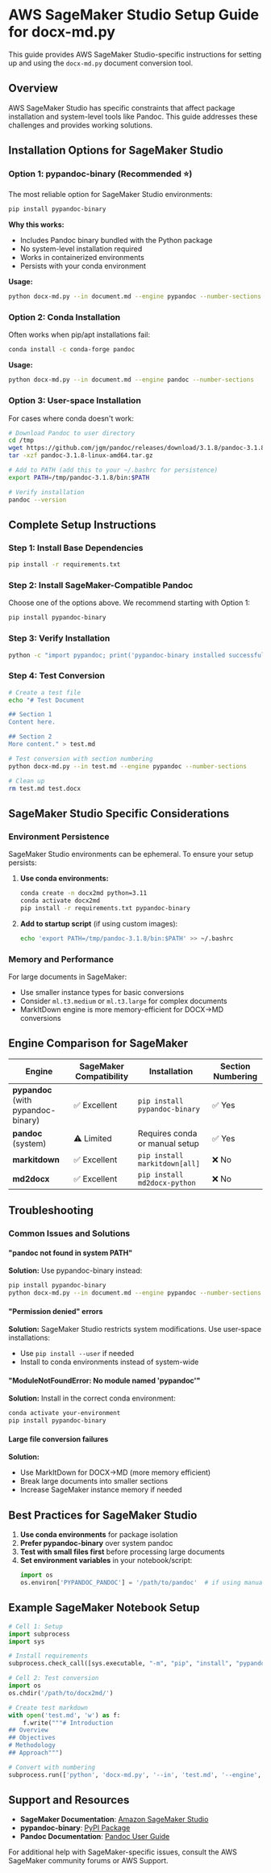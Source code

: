 # AWS SageMaker Studio Setup Guide for docx-md.py

This guide provides AWS SageMaker Studio-specific instructions for setting up and using the `docx-md.py` document conversion tool.

## Overview

AWS SageMaker Studio has specific constraints that affect package installation and system-level tools like Pandoc. This guide addresses these challenges and provides working solutions.

## Installation Options for SageMaker Studio

### Option 1: pypandoc-binary (Recommended ⭐)

The most reliable option for SageMaker Studio environments:

```bash
pip install pypandoc-binary
```

**Why this works:**
- Includes Pandoc binary bundled with the Python package
- No system-level installation required
- Works in containerized environments
- Persists with your conda environment

**Usage:**
```bash
python docx-md.py --in document.md --engine pypandoc --number-sections
```

### Option 2: Conda Installation

Often works when pip/apt installations fail:

```bash
conda install -c conda-forge pandoc
```

**Usage:**
```bash
python docx-md.py --in document.md --engine pandoc --number-sections
```

### Option 3: User-space Installation

For cases where conda doesn't work:

```bash
# Download Pandoc to user directory
cd /tmp
wget https://github.com/jgm/pandoc/releases/download/3.1.8/pandoc-3.1.8-linux-amd64.tar.gz
tar -xzf pandoc-3.1.8-linux-amd64.tar.gz

# Add to PATH (add this to your ~/.bashrc for persistence)
export PATH=/tmp/pandoc-3.1.8/bin:$PATH

# Verify installation
pandoc --version
```

## Complete Setup Instructions

### Step 1: Install Base Dependencies

```bash
pip install -r requirements.txt
```

### Step 2: Install SageMaker-Compatible Pandoc

Choose one of the options above. We recommend starting with Option 1:

```bash
pip install pypandoc-binary
```

### Step 3: Verify Installation

```bash
python -c "import pypandoc; print('pypandoc-binary installed successfully')"
```

### Step 4: Test Conversion

```bash
# Create a test file
echo "# Test Document

## Section 1
Content here.

## Section 2
More content." > test.md

# Test conversion with section numbering
python docx-md.py --in test.md --engine pypandoc --number-sections

# Clean up
rm test.md test.docx
```

## SageMaker Studio Specific Considerations

### Environment Persistence

SageMaker Studio environments can be ephemeral. To ensure your setup persists:

1. **Use conda environments:**
   ```bash
   conda create -n docx2md python=3.11
   conda activate docx2md
   pip install -r requirements.txt pypandoc-binary
   ```

2. **Add to startup script** (if using custom images):
   ```bash
   echo 'export PATH=/tmp/pandoc-3.1.8/bin:$PATH' >> ~/.bashrc
   ```

### Memory and Performance

For large documents in SageMaker:

- Use smaller instance types for basic conversions
- Consider `ml.t3.medium` or `ml.t3.large` for complex documents
- MarkItDown engine is more memory-efficient for DOCX→MD conversions

## Engine Comparison for SageMaker

| Engine | SageMaker Compatibility | Installation | Section Numbering |
|--------|------------------------|--------------|-------------------|
| **pypandoc** (with pypandoc-binary) | ✅ Excellent | `pip install pypandoc-binary` | ✅ Yes |
| **pandoc** (system) | ⚠️ Limited | Requires conda or manual setup | ✅ Yes |
| **markitdown** | ✅ Excellent | `pip install markitdown[all]` | ❌ No |
| **md2docx** | ✅ Excellent | `pip install md2docx-python` | ❌ No |

## Troubleshooting

### Common Issues and Solutions

#### "pandoc not found in system PATH"

**Solution:** Use pypandoc-binary instead:
```bash
pip install pypandoc-binary
python docx-md.py --in document.md --engine pypandoc --number-sections
```

#### "Permission denied" errors

**Solution:** SageMaker Studio restricts system modifications. Use user-space installations:
- Use `pip install --user` if needed
- Install to conda environments instead of system-wide

#### "ModuleNotFoundError: No module named 'pypandoc'"

**Solution:** Install in the correct conda environment:
```bash
conda activate your-environment
pip install pypandoc-binary
```

#### Large file conversion failures

**Solution:**
- Use MarkItDown for DOCX→MD (more memory efficient)
- Break large documents into smaller sections
- Increase SageMaker instance memory if needed

## Best Practices for SageMaker Studio

1. **Use conda environments** for package isolation
2. **Prefer pypandoc-binary** over system pandoc
3. **Test with small files first** before processing large documents
4. **Set environment variables** in your notebook/script:
   ```python
   import os
   os.environ['PYPANDOC_PANDOC'] = '/path/to/pandoc'  # if using manual installation
   ```

## Example SageMaker Notebook Setup

```python
# Cell 1: Setup
import subprocess
import sys

# Install requirements
subprocess.check_call([sys.executable, "-m", "pip", "install", "pypandoc-binary", "click", "markitdown[all]"])

# Cell 2: Test conversion
import os
os.chdir('/path/to/docx2md/')

# Create test markdown
with open('test.md', 'w') as f:
    f.write("""# Introduction
## Overview
## Objectives
# Methodology
## Approach""")

# Convert with numbering
subprocess.run(['python', 'docx-md.py', '--in', 'test.md', '--engine', 'pypandoc', '--number-sections'])
```

## Support and Resources

- **SageMaker Documentation**: [Amazon SageMaker Studio](https://docs.aws.amazon.com/sagemaker/latest/dg/studio.html)
- **pypandoc-binary**: [PyPI Package](https://pypi.org/project/pypandoc-binary/)
- **Pandoc Documentation**: [Pandoc User Guide](https://pandoc.org/MANUAL.html)

For additional help with SageMaker-specific issues, consult the AWS SageMaker community forums or AWS Support.
